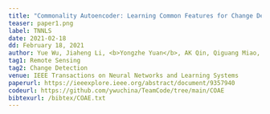 ```yaml
---
title: "Commonality Autoencoder: Learning Common Features for Change Detection from Heterogeneous Images" 
teaser: paper1.png
label: TNNLS
date: 2021-02-18
dd: February 18, 2021
author: Yue Wu, Jiaheng Li, <b>Yongzhe Yuan</b>, AK Qin, Qiguang Miao, Maoguo Gong
tag1: Remote Sensing
tag2: Change Detection
venue: IEEE Transactions on Neural Networks and Learning Systems
paperurl: https://ieeexplore.ieee.org/abstract/document/9357940
codeurl: https://github.com/ywuchina/TeamCode/tree/main/COAE
bibtexurl: /bibtex/COAE.txt
---
```

